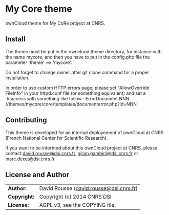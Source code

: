 # My Core theme 

ownCloud theme for My CoRe project at CNRS.

## Install

The theme must be put in the owncloud theme directory, for instance with the name mycore, and then you have to put in the config.php file the parameter 'theme' ==> 'mycore'.

Do not forget to change owner after git clone command for a proper installation.

In order to use custom HTTP errors page, please set "AllowOverride FileInfo" in your httpd.conf file (or something equivalent) and set a .htaccess with something like follow :
ErrorDocument NNN /<path>/themes/mycore/core/templates/documenterror.php?id=NNN

## Contributing

This theme is developed for an internal deployement of ownCloud at CNRS (French National Center for Scientific Research).

If you want to be informed about this ownCloud project at CNRS, please contact david.rousse@dsi.cnrs.fr, gilian.gambini@dsi.cnrs.fr or marc.dexet@dsi.cnrs.fr

## License and Author

|                      |                                          |
|:---------------------|:-----------------------------------------|
| **Author:**          | David Rousse (<david.rousse@dsi.cnrs.fr>)
| **Copyright:**       | Copyright (c) 2014 CNRS DSI
| **License:**         | AGPL v3, see the COPYING file.


